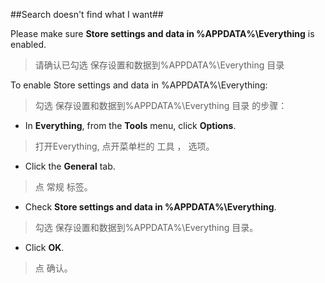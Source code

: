 ##Search doesn't find what I want##

Please make sure **Store settings and data in %APPDATA%\Everything** is enabled.

> 请确认已勾选 保存设置和数据到%APPDATA%\Everything 目录 

To enable Store settings and data in %APPDATA%\Everything:

> 勾选 保存设置和数据到%APPDATA%\Everything 目录 的步骤：

- In **Everything**, from the **Tools** menu, click **Options**.

> 打开Everything, 点开菜单栏的 工具 ， 选项。

- Click the **General** tab.

> 点 常规 标签。

- Check **Store settings and data in %APPDATA%\Everything**.

> 勾选 保存设置和数据到%APPDATA%\Everything 目录。

- Click **OK**.

> 点 确认。

